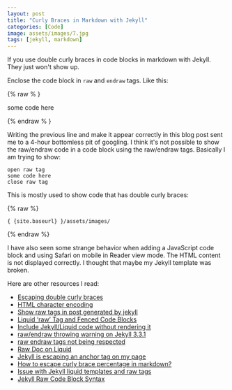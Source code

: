 ```yaml
---
layout: post
title: "Curly Braces in Markdown with Jekyll"
categories: [Code]
image: assets/images/7.jpg
tags: [jekyll, markdown]
---
```


If you use double curly braces in code blocks in markdown with Jekyll. They just won't show up.

Enclose the code block in `raw` and `endraw` tags. Like this:

&#123;% raw % &#125;

some code here

&#123;% endraw % &#125;

Writing the previous line and make it appear correctly in this blog post sent me to a 4-hour bottomless pit of googling. I think it's not possible to show the raw/endraw code in a code block using the raw/endraw tags. Basically I am trying to show:

	open raw tag
	some code here
	close raw tag

This is mostly used to show code that has double curly braces:

{% raw %}

	{ {site.baseurl} }/assets/images/

{% endraw %}

I have also seen some strange behavior when adding a JavaScript code block and using Safari on mobile in Reader view mode. The HTML content is not displayed correctly. I thought that maybe my Jekyll template was broken.

Here are other resources I read:

* [Escaping double curly braces](https://stackoverflow.com/questions/24102498/escaping-double-curly-braces-inside-a-markdown-code-block-in-jekyll)
* [HTML character encoding](https://dev.w3.org/html5/html-author/charref)
* [Show raw tags in post generated by jekyll](https://stackoverflow.com/questions/19352368/show-raw-tags-in-post-generated-by-jekyll)
* [Liquid ‘raw’ Tag and Fenced Code Blocks](https://rmaicle.github.io/posts/71xXldY8KeKXWgw)
* [Include Jekyll/Liquid code without rendering it](https://stackoverflow.com/questions/37688226/include-jekyll-liquid-code-without-rendering-it)
* [raw/endraw throwing warning on Jekyll 3.3.1](https://stackoverflow.com/questions/40734691/raw-endraw-throwing-warning-on-jekyll-3-3-1)
* [raw endraw tags not being respected](https://github.com/jekyll/jekyll-help/issues/40)
* [Raw Doc on Liquid](https://shopify.github.io/liquid/tags/raw/)
* [Jekyll is escaping an anchor tag on my page](https://talk.jekyllrb.com/t/jekyll-is-escaping-an-anchor-tag-on-my-page/3374)
* [How to escape curly brace percentage in markdown?](https://talk.jekyllrb.com/t/how-to-escape-in-markdown/4173)
* [Issue with Jekyll liquid templates and raw tags](https://github.com/11ty/eleventy/issues/737)
* [Jekyll Raw Code Block Syntax](https://tosbourn.com/liquid-raw-syntax/)


